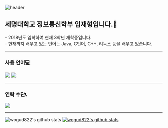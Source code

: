 ![header](https://capsule-render.vercel.app/api?type=transparent&text=Welcome&fontColor=d6ace6&fontSize=60&fontAlign=50)
<h2>세명대학교 정보통신학부 임재형입니다.👋</h2>
- 2018년도 입학하여 현재 3학년 재학중입니다.<br>
- 현재까지 배우고 있는 언어는 Java, C언어, C++, 리눅스 등을 배우고 있습니다.<br>
<hr>
<h3>사용 언어💻</h3>
<div>
<img src="https://img.shields.io/badge/Java-007396?style=flat-square&logo=Java&logoColor=white"/>
<img src="https://img.shields.io/badge/C++-00599C?style=flat-square&logo=C++&logoColor=white"/>
</div>
<hr>
<h3>연락 수단📞</h3>
<a href="https://wogud822@gmail.com">
<img src="https://img.shields.io/badge/Gmail-EA4335?style=flat-square&logo=Gmail&logoColor=white"/>
</a>
<hr>

![wogud822's github stats](https://github-readme-stats.vercel.app/api?username=wogud822&show_icons=true)
[![wogud822's github stats](https://github-readme-stats.vercel.app/api/top-langs/?username=wogud822&show_icons=true&hide_border=true&title_color=004386&icon_color=004386&layout=compact)](https://github.com/wogud822)
